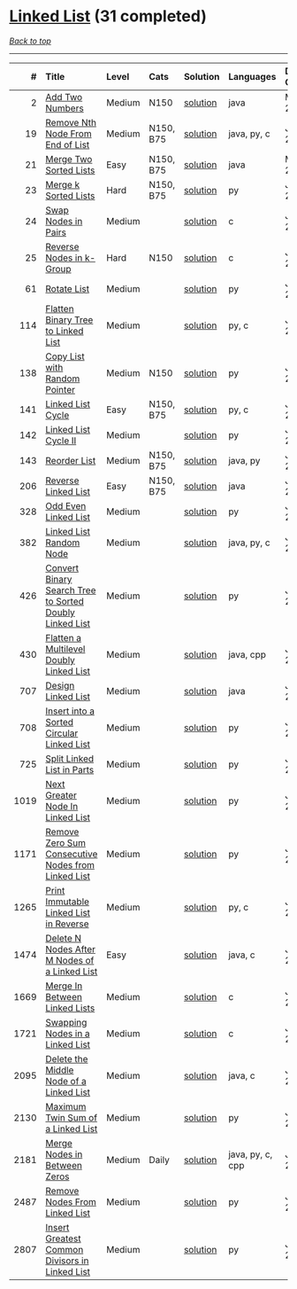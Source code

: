 # [Linked List](<https://leetcode.com/tag/Linked-List/>) (31 completed)

*[Back to top](<../../README.md>)*

------

|    # | Title                                                                                                                                              | Level   | Cats      | Solution                                                                          | Languages        | Date Complete   |
|-----:|:---------------------------------------------------------------------------------------------------------------------------------------------------|:--------|:----------|:----------------------------------------------------------------------------------|:-----------------|:----------------|
|    2 | [Add Two Numbers](<https://leetcode.com/problems/add-two-numbers>)                                                                                 | Medium  | N150      | [solution](<../_2. Add Two Numbers.md>)                                           | java             | May 22, 2024    |
|   19 | [Remove Nth Node From End of List](<https://leetcode.com/problems/remove-nth-node-from-end-of-list>)                                               | Medium  | N150, B75 | [solution](<../_19. Remove Nth Node From End of List.md>)                         | java, py, c      | Jun 06, 2024    |
|   21 | [Merge Two Sorted Lists](<https://leetcode.com/problems/merge-two-sorted-lists>)                                                                   | Easy    | N150, B75 | [solution](<../_21. Merge Two Sorted Lists.md>)                                   | java             | May 22, 2024    |
|   23 | [Merge k Sorted Lists](<https://leetcode.com/problems/merge-k-sorted-lists>)                                                                       | Hard    | N150, B75 | [solution](<../_23. Merge k Sorted Lists.md>)                                     | py               | Jun 17, 2024    |
|   24 | [Swap Nodes in Pairs](<https://leetcode.com/problems/swap-nodes-in-pairs>)                                                                         | Medium  |           | [solution](<../_24. Swap Nodes in Pairs.md>)                                      | c                | Jun 06, 2024    |
|   25 | [Reverse Nodes in k-Group](<https://leetcode.com/problems/reverse-nodes-in-k-group>)                                                               | Hard    | N150      | [solution](<../_25. Reverse Nodes in k-Group.md>)                                 | c                | Jun 06, 2024    |
|   61 | [Rotate List](<https://leetcode.com/problems/rotate-list>)                                                                                         | Medium  |           | [solution](<../_61. Rotate List.md>)                                              | py               | Jun 21, 2024    |
|  114 | [Flatten Binary Tree to Linked List](<https://leetcode.com/problems/flatten-binary-tree-to-linked-list>)                                           | Medium  |           | [solution](<../_114. Flatten Binary Tree to Linked List.md>)                      | py, c            | Jun 10, 2024    |
|  138 | [Copy List with Random Pointer](<https://leetcode.com/problems/copy-list-with-random-pointer>)                                                     | Medium  | N150      | [solution](<../_138. Copy List with Random Pointer.md>)                           | py               | Jun 27, 2024    |
|  141 | [Linked List Cycle](<https://leetcode.com/problems/linked-list-cycle>)                                                                             | Easy    | N150, B75 | [solution](<../_141. Linked List Cycle.md>)                                       | py, c            | Jun 03, 2024    |
|  142 | [Linked List Cycle II](<https://leetcode.com/problems/linked-list-cycle-ii>)                                                                       | Medium  |           | [solution](<../_142. Linked List Cycle II.md>)                                    | py               | Jun 25, 2024    |
|  143 | [Reorder List](<https://leetcode.com/problems/reorder-list>)                                                                                       | Medium  | N150, B75 | [solution](<../_143. Reorder List.md>)                                            | java, py         | Jun 10, 2024    |
|  206 | [Reverse Linked List](<https://leetcode.com/problems/reverse-linked-list>)                                                                         | Easy    | N150, B75 | [solution](<../_206. Reverse Linked List.md>)                                     | java             | Jun 27, 2024    |
|  328 | [Odd Even Linked List](<https://leetcode.com/problems/odd-even-linked-list>)                                                                       | Medium  |           | [solution](<../_328. Odd Even Linked List.md>)                                    | py               | Jun 21, 2024    |
|  382 | [Linked List Random Node](<https://leetcode.com/problems/linked-list-random-node>)                                                                 | Medium  |           | [solution](<../_382. Linked List Random Node.md>)                                 | java, py, c      | Jun 21, 2024    |
|  426 | [Convert Binary Search Tree to Sorted Doubly Linked List](<https://leetcode.com/problems/convert-binary-search-tree-to-sorted-doubly-linked-list>) | Medium  |           | [solution](<../_426. Convert Binary Search Tree to Sorted Doubly Linked List.md>) | py               | Jun 11, 2024    |
|  430 | [Flatten a Multilevel Doubly Linked List](<https://leetcode.com/problems/flatten-a-multilevel-doubly-linked-list>)                                 | Medium  |           | [solution](<../_430. Flatten a Multilevel Doubly Linked List.md>)                 | java, cpp        | Jun 26, 2024    |
|  707 | [Design Linked List](<https://leetcode.com/problems/design-linked-list>)                                                                           | Medium  |           | [solution](<../_707. Design Linked List.md>)                                      | java             | Jun 21, 2024    |
|  708 | [Insert into a Sorted Circular Linked List](<https://leetcode.com/problems/insert-into-a-sorted-circular-linked-list>)                             | Medium  |           | [solution](<../_708. Insert into a Sorted Circular Linked List.md>)               | py               | Jun 21, 2024    |
|  725 | [Split Linked List in Parts](<https://leetcode.com/problems/split-linked-list-in-parts>)                                                           | Medium  |           | [solution](<../_725. Split Linked List in Parts.md>)                              | py               | Jun 21, 2024    |
| 1019 | [Next Greater Node In Linked List](<https://leetcode.com/problems/next-greater-node-in-linked-list>)                                               | Medium  |           | [solution](<../_1019. Next Greater Node In Linked List.md>)                       | py               | Jun 21, 2024    |
| 1171 | [Remove Zero Sum Consecutive Nodes from Linked List](<https://leetcode.com/problems/remove-zero-sum-consecutive-nodes-from-linked-list>)           | Medium  |           | [solution](<../_1171. Remove Zero Sum Consecutive Nodes from Linked List.md>)     | py               | Jun 15, 2024    |
| 1265 | [Print Immutable Linked List in Reverse](<https://leetcode.com/problems/print-immutable-linked-list-in-reverse>)                                   | Medium  |           | [solution](<../_1265. Print Immutable Linked List in Reverse.md>)                 | py, c            | Jun 06, 2024    |
| 1474 | [Delete N Nodes After M Nodes of a Linked List](<https://leetcode.com/problems/delete-n-nodes-after-m-nodes-of-a-linked-list>)                     | Easy    |           | [solution](<../_1474. Delete N Nodes After M Nodes of a Linked List.md>)          | java, c          | Jun 06, 2024    |
| 1669 | [Merge In Between Linked Lists](<https://leetcode.com/problems/merge-in-between-linked-lists>)                                                     | Medium  |           | [solution](<../_1669. Merge In Between Linked Lists.md>)                          | c                | Jun 24, 2024    |
| 1721 | [Swapping Nodes in a Linked List](<https://leetcode.com/problems/swapping-nodes-in-a-linked-list>)                                                 | Medium  |           | [solution](<../_1721. Swapping Nodes in a Linked List.md>)                        | c                | Jun 06, 2024    |
| 2095 | [Delete the Middle Node of a Linked List](<https://leetcode.com/problems/delete-the-middle-node-of-a-linked-list>)                                 | Medium  |           | [solution](<../_2095. Delete the Middle Node of a Linked List.md>)                | java, c          | Jun 06, 2024    |
| 2130 | [Maximum Twin Sum of a Linked List](<https://leetcode.com/problems/maximum-twin-sum-of-a-linked-list>)                                             | Medium  |           | [solution](<../_2130. Maximum Twin Sum of a Linked List.md>)                      | py               | Jun 20, 2024    |
| 2181 | [Merge Nodes in Between Zeros](<https://leetcode.com/problems/merge-nodes-in-between-zeros>)                                                       | Medium  | Daily     | [solution](<../_2181. Merge Nodes in Between Zeros.md>)                           | java, py, c, cpp | Jul 03, 2024    |
| 2487 | [Remove Nodes From Linked List](<https://leetcode.com/problems/remove-nodes-from-linked-list>)                                                     | Medium  |           | [solution](<../_2487. Remove Nodes From Linked List.md>)                          | py               | Jun 11, 2024    |
| 2807 | [Insert Greatest Common Divisors in Linked List](<https://leetcode.com/problems/insert-greatest-common-divisors-in-linked-list>)                   | Medium  |           | [solution](<../_2807. Insert Greatest Common Divisors in Linked List.md>)         | py               | Jun 12, 2024    |